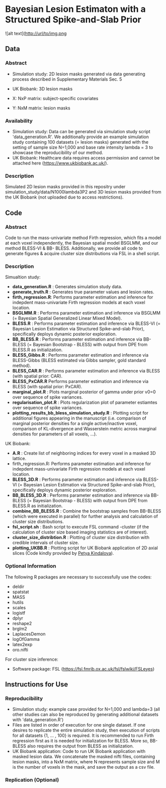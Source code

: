 # Bayesian Lesion Estimaton with a Structured Spike-and-Slab Prior

![alt text]([http://url/to/img.png](https://github.com/annamenacher/BLESS/blob/main/bb_bless_maps.png)

## Data

### Abstract
- Simulation study: 2D lesion masks generated via data generating process described in Supplementary Materials Sec. 5
- UK Biobank: 3D lesion masks

- X: NxP matrix: subject-specific covariates
- Y: NxM matrix: lesion masks

### Availability 
- Simulation study: Data can be generated via simulation study script 'data_generation.R'. We additionally provide an example simulation study containing 100 datasets (= lesion masks) generated with the setting of sample size N=1,000 and base rate intensity lambda = 3 to showcase the reproducibility of our method. 
- UK Biobank: Healthcare data requires access permission and cannot be attached here (https://www.ukbiobank.ac.uk/).

### Description
Simulated 2D lesion masks provided in this repositry under simulation_study/data/N1000lambda3P2 and 3D lesion masks provided from the UK Biobank (not uploaded due to access restrictions).

## Code

### Abstract 
Code to run the mass-univariate method Firth regression, which fits a model at each voxel independently, the Bayesian spatial model BSGLMM, and our method BLESS-VI & BB- BLESS. Additionally, we provide all code to generate figures & acquire cluster size distributions via FSL in a shell script.

### Description 

Simualtion study:
- **data_generation.R** : Generates simulation study data.
- **generate_truth.R** : Generates true parameter values and lesion rates.
- **firth_regression.R**: Performs parameter estimation and inference for indepdent mass-univariate Firth regression models at each voxel location. 
- **BSGLMM.R** : Performs parameter estimation and inference via BSGLMM (= Bayesian Spatial Generalized Linear Mixed Model).
- **BLESS.R** : Performs parameter estimation and inference via BLESS-VI (= Bayesian Lesion Estimation via Structured Spike-and-slab Prior), specifically deploys dynamic posterior exploration.
- **BB_BLESS.R** : Performs parameter estimation and inference via BB-BLESS (= Bayesian Bootstrap - BLESS) with output from DPE from BLESS.R as initialization.
- **BLESS_Gibbs.R** : Performs parameter estimation and inference via BLESS-Gibbs (BLESS estimated via Gibbs sampler, gold standard method).
- **BLESS_CAR.R** : Performs parameter estimation and inference via BLESS (with spatial prior: CAR).
- **BLESS_PxCAR.R** Performs parameter estimation and inference via BLESS (with spatial prior: PxCAR).
- **marginal_plot.R** : Plots marginal posterior of gamma under prior v0=0 over sequence of spike variances.
- **regularisation_plot.R** : Plots regularization plot of parameter estiamtes over sequence of spike variances.
- **plotting_results_bb_bless_simulation_study.R** : Plotting script for additional figures appearing in the manuscript (i.e. comparison of marginal posterior densities for a single active/inactive voxel, comparison of KL-divergence and Wasserstein metric across marginal densities for parameters of all voxels, ...). 

UK Biobank:
- **A.R** : Create list of neighboring indices for every voxel in a masked 3D lattice. 
- firth_regression.R: Performs parameter estimation and inference for indepdent mass-univariate Firth regression models at each voxel location. 
- **BLESS_3D.R** : Performs parameter estimation and inference via BLESS-VI (= Bayesian Lesion Estimation via Structured Spike-and-slab Prior), specifically deploys dynamic posterior exploration.
- **BB_BLESS_3D.R** : Performs parameter estimation and inference via BB-BLESS (= Bayesian Bootstrap - BLESS) with output from DPE from BLESS.R as initialization.
- **combine_BB_BLESS.R** : Combine the bootstrap samples from BB-BLESS (which were executed in parallel) for further analysis and calculation of cluster size distributions.
- **fsl_script.sh** : Bash script to execute FSL command -cluster (if the calculation of cluster size based imaging statistics are of interest).
- **cluster_size_distribtion.R** : Plotting of cluster size distribution with credible intervals of cluster size.
- **plotting_UKBB.R** : Plotting script for UK Biobank application of 2D axial slices (Code kindly provided by [Petya Kindalova](https://github.com/petyakindalova)).

### Optional Information 
The following R packages are necessary to successfully use the codes:

- deldir
- spatstat
- MASS
- hutils
- scales
- logistf
- dplyr
- reshape2
- brglm2
- LaplacesDemon
- logOfGamma
- latex2exp
- oro.nifti

For cluster size inference: 
- Software package: FSL (https://fsl.fmrib.ox.ac.uk/fsl/fslwiki/FSLeyes)

## Instructions for Use

### Reproducibility
- Simulation study: example case provided for N=1,000 and lambda=3 (all other studies can also be reproduced by generating additional datasets with 'data_generation.R')
- Files are listed in order of execution for one single dataset. If one desires to replicate the entire simulation study, then execution of scripts for all datasets {1, ... , 100} is required. It is recommended to run Firth regression first as it is needed for initialization for BLESS. More so, BB-BLESS also requires the output from BLESS as initialization. 
- UK Biobank application: Code to run UK Biobank application with masked lesion data. We concatenate the masked nifti files, containing lesion masks, into a NxM matrix, where N represents sample size and M is the number of voxels in the mask, and save the output as a csv file. 

### Replication (Optional)
